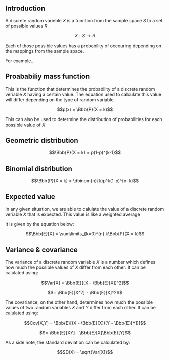 ## Introduction

A discrete random varieble $X$ is a function from the sample space $S$ to a set of possible values $R$.

$$X: S \rightarrow R$$

Each of those possible values has a probability of occouring depending on the mappings from the sample space.

For example...

## Proababiliy mass function

This is the function that determines the probability of a discrete random veriable $X$ having a certain value. The equation used to calculate this value will differ depending on the type of random variable.

$$p(x) = \Bbb{P}(X = k)$$

This can also be used to determine the distribution of probabilities for each possible value of $X$.

<!-- Insert graph here -->

## Geometric distribution

$$\Bbb{P}(X = k) = p(1-p)^{k-1}$$

## Binomial distribution

$$\Bbb{P}(X = k) = \dbinom{n}{k}p^k(1-p)^{n-k}$$

## Expected value

In any given situation, we are able to calulate the value of a discrete random veriable $X$ that is expected. This value is like a weighted average

It is given by the equation below:

$$\Bbb{E}[X] = \sum\limits_{k=0}^{n} k\Bbb{P}(X = k)$$

<!-- ## Stirling’s approximation?? -->

## Variance & covariance

The variance of a discrete random variable $X$ is a number which defines how much the possible values of $X$ differ from each other. It can be calulated using:

$$Var[X] = \Bbb{E}[(X - \Bbb{E}[X])^2]$$

$$= \Bbb{E}[X^2] - \Bbb{E}[X]^2$$

The covariance, on the other hand, determines how much the possible values of two random variables $X$ and $Y$ differ from each other. It can be calulated using:

$$Cov[X,Y] = \Bbb{E}[(X - \Bbb{E}[X])(Y - \Bbb{E}[Y])]$$

$$= \Bbb{E}[XY] - \Bbb{E}[X]\Bbb{E}[Y]$$

As a side note, the standard deviation can be calculated by:

$$SD(X) = \sqrt{Var[X]}$$

<!-- ## Independent variables -->

<!-- ## Poisson distribution

The poisson distribution is an approximation of a binomial distribution, making it very similar. The key difference with poisson is that it can take into account a rate of some kind. -->
